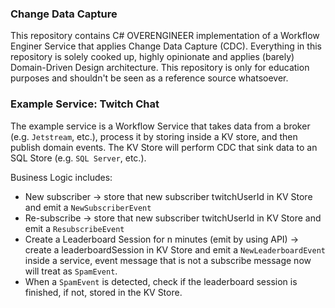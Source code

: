 ### Change Data Capture

This repository contains C# OVERENGINEER implementation of a Workflow Enginer Service that applies Change Data Capture (CDC). Everything in this repository is solely cooked up, highly opinionate and applies (barely) Domain-Driven Design architecture. This repository is only for education purposes and shouldn't be seen as a reference source whatsoever.

### Example Service: Twitch Chat

The example service is a Workflow Service that takes data from a broker (e.g. `Jetstream`, etc.), process it by storing inside a KV store, and then publish domain events. The KV Store will perform CDC that sink data to an SQL Store (e.g. `SQL Server`, etc.).

Business Logic includes:
- New subscriber -> store that new subscriber twitchUserId in KV Store and emit a `NewSubscriberEvent`
- Re-subscribe -> store that new subscriber twitchUserId in KV Store and emit a `ResubscribeEvent`
- Create a Leaderboard Session for n minutes (emit by using API) -> create a leaderboardSession in KV Store and emit a `NewLeaderboardEvent` inside a service, event message that is not a subscribe message now will treat as `SpamEvent`.
- When a `SpamEvent` is detected, check if the leaderboard session is finished, if not, stored in the KV Store.

